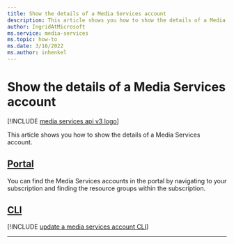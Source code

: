 ```yaml
---
title: Show the details of a Media Services account
description: This article shows you how to show the details of a Media Services account.
author: IngridAtMicrosoft
ms.service: media-services
ms.topic: how-to
ms.date: 3/16/2022
ms.author: inhenkel
---
```

# Show the details of a Media Services account

[!INCLUDE [media services api v3 logo](./includes/v3-hr.md)]

This article shows you how to show the details of a Media Services account.

## [Portal](#tab/portal/)

You can find the Media Services accounts in the portal by navigating to your subscription and finding the resource groups within the subscription.

## [CLI](#tab/cli/)

[!INCLUDE [update a media services account CLI](./includes/task-show-media-services-account-cli.md)]

---
